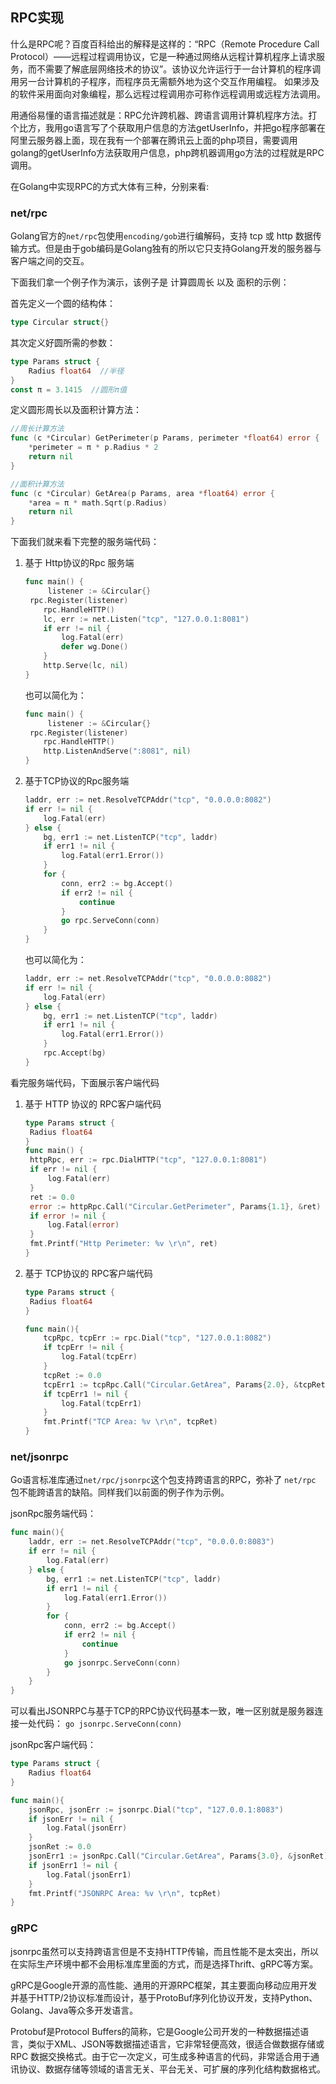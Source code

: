 ## RPC实现

什么是RPC呢？百度百科给出的解释是这样的：“RPC（Remote Procedure Call Protocol）——远程过程调用协议，它是一种通过网络从远程计算机程序上请求服务，而不需要了解底层网络技术的协议”。该协议允许运行于一台计算机的程序调用另一台计算机的子程序，而程序员无需额外地为这个交互作用编程。 如果涉及的软件采用面向对象编程，那么远程过程调用亦可称作远程调用或远程方法调用。

用通俗易懂的语言描述就是：RPC允许跨机器、跨语言调用计算机程序方法。打个比方，我用go语言写了个获取用户信息的方法getUserInfo，并把go程序部署在阿里云服务器上面，现在我有一个部署在腾讯云上面的php项目，需要调用golang的getUserInfo方法获取用户信息，php跨机器调用go方法的过程就是RPC调用。

在Golang中实现RPC的方式大体有三种，分别来看:

### net/rpc

Golang官方的`net/rpc`包使用`encoding/gob`进行编解码，支持 tcp 或 http 数据传输方式。但是由于gob编码是Golang独有的所以它只支持Golang开发的服务器与客户端之间的交互。

下面我们拿一个例子作为演示，该例子是 计算圆周长 以及 面积的示例：

首先定义一个圆的结构体：

```go
type Circular struct{}
```

其次定义好圆所需的参数：

```go
type Params struct {
	Radius float64  //半径
}
const π = 3.1415  //圆形π值
```

定义圆形周长以及面积计算方法：

```go
//周长计算方法
func (c *Circular) GetPerimeter(p Params, perimeter *float64) error {
	*perimeter = π * p.Radius * 2
	return nil
}

//面积计算方法
func (c *Circular) GetArea(p Params, area *float64) error {
	*area = π * math.Sqrt(p.Radius)
	return nil
}
```

下面我们就来看下完整的服务端代码：

1. 基于 Http协议的Rpc 服务端

   ```go
   func main() {
     	listener := &Circular{}
   	rpc.Register(listener)
       rpc.HandleHTTP()
       lc, err := net.Listen("tcp", "127.0.0.1:8081")
       if err != nil {
           log.Fatal(err)
           defer wg.Done()
       }
       http.Serve(lc, nil)
   }
   ```

   也可以简化为：

   ```go
   func main() {
     	listener := &Circular{}
   	rpc.Register(listener)
       rpc.HandleHTTP()
       http.ListenAndServe(":8081", nil)
   }
   ```

   

2. 基于TCP协议的Rpc服务端

   ```go
   laddr, err := net.ResolveTCPAddr("tcp", "0.0.0.0:8082")
   if err != nil {
       log.Fatal(err)
   } else {
       bg, err1 := net.ListenTCP("tcp", laddr)
       if err1 != nil {
           log.Fatal(err1.Error())
       }
       for {
           conn, err2 := bg.Accept()
           if err2 != nil {
               continue
           }
           go rpc.ServeConn(conn)
       }
   }
   ```

   也可以简化为：

   ```go
   laddr, err := net.ResolveTCPAddr("tcp", "0.0.0.0:8082")
   if err != nil {
       log.Fatal(err)
   } else {
       bg, err1 := net.ListenTCP("tcp", laddr)
       if err1 != nil {
           log.Fatal(err1.Error())
       }
       rpc.Accept(bg)
   }
   ```

看完服务端代码，下面展示客户端代码

1. 基于 HTTP 协议的 RPC客户端代码

   ```go
   type Params struct {
   	Radius float64
   }
   func main() {
   	httpRpc, err := rpc.DialHTTP("tcp", "127.0.0.1:8081")
   	if err != nil {
   		log.Fatal(err)
   	}
   	ret := 0.0
   	error := httpRpc.Call("Circular.GetPerimeter", Params{1.1}, &ret)
   	if error != nil {
   		log.Fatal(error)
   	}
   	fmt.Printf("Http Perimeter: %v \r\n", ret)
   }
   ```

   

2. 基于 TCP协议的 RPC客户端代码

   ```go
   type Params struct {
   	Radius float64
   }
   
   func main(){
       tcpRpc, tcpErr := rpc.Dial("tcp", "127.0.0.1:8082")
       if tcpErr != nil {
           log.Fatal(tcpErr)
       }
       tcpRet := 0.0
       tcpErr1 := tcpRpc.Call("Circular.GetArea", Params{2.0}, &tcpRet)
       if tcpErr1 != nil {
           log.Fatal(tcpErr1)
       }
       fmt.Printf("TCP Area: %v \r\n", tcpRet)
   }
   ```

   

### net/jsonrpc

Go语言标准库通过`net/rpc/jsonrpc`这个包支持跨语言的RPC，弥补了 `net/rpc` 包不能跨语言的缺陷。同样我们以前面的例子作为示例。

jsonRpc服务端代码：

```go
func main(){
    laddr, err := net.ResolveTCPAddr("tcp", "0.0.0.0:8083")
    if err != nil {
        log.Fatal(err)
    } else {
        bg, err1 := net.ListenTCP("tcp", laddr)
        if err1 != nil {
            log.Fatal(err1.Error())
        }
        for {
            conn, err2 := bg.Accept()
            if err2 != nil {
                continue
            }
            go jsonrpc.ServeConn(conn)
        }
    }
}
```

可以看出JSONRPC与基于TCP的RPC协议代码基本一致，唯一区别就是服务器连接一处代码： `go jsonrpc.ServeConn(conn)`

jsonRpc客户端代码：

```go
type Params struct {
	Radius float64
}

func main(){
    jsonRpc, jsonErr := jsonrpc.Dial("tcp", "127.0.0.1:8083")
    if jsonErr != nil {
        log.Fatal(jsonErr)
    }
    jsonRet := 0.0
    jsonErr1 := jsonRpc.Call("Circular.GetArea", Params{3.0}, &jsonRet)
    if jsonErr1 != nil {
        log.Fatal(jsonErr1)
    }
    fmt.Printf("JSONRPC Area: %v \r\n", tcpRet)  
}
```

### gRPC

jsonrpc虽然可以支持跨语言但是不支持HTTP传输，而且性能不是太突出，所以在实际生产环境中都不会用标准库里面的方式，而是选择Thrift、gRPC等方案。

gRPC是Google开源的高性能、通用的开源RPC框架，其主要面向移动应用开发并基于HTTP/2协议标准而设计，基于ProtoBuf序列化协议开发，支持Python、Golang、Java等众多开发语言。

Protobuf是Protocol Buffers的简称，它是Google公司开发的一种数据描述语言，类似于XML、JSON等数据描述语言，它非常轻便高效，很适合做数据存储或 RPC 数据交换格式。由于它一次定义，可生成多种语言的代码，非常适合用于通讯协议、数据存储等领域的语言无关、平台无关、可扩展的序列化结构数据格式。

